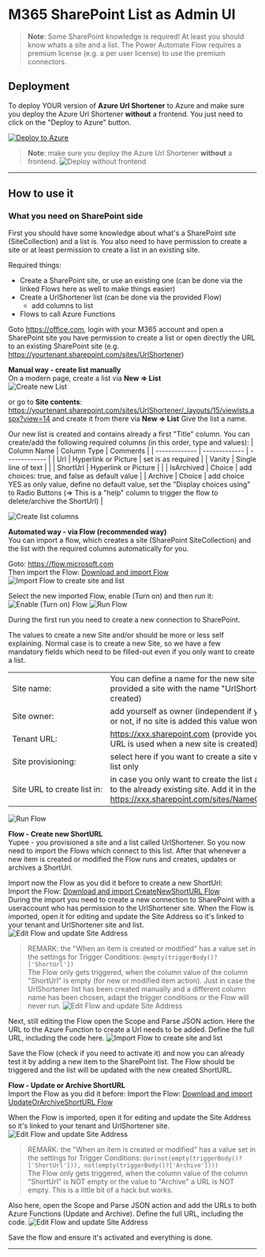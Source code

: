 # M365 SharePoint List as Admin UI
> **Note**: Some SharePoint knowledge is required! At least you should know whats a site and a list.
> The Power Automate Flow requires a premium license (e.g. a per user license) to use the premium connectors.

## Deployment

To deploy YOUR version of **Azure Url Shortener** to Azure and make sure you deploy the Azure Url Shortener __without__ a frontend.
You just need to click on the "Deploy to Azure" button.

[![Deploy to Azure](https://img.shields.io/badge/Deploy%20To-Azure-blue?logo=microsoft-azure)](https://portal.azure.com/?WT.mc_id=urlshortener-github-frbouche#create/Microsoft.Template/uri/https%3A%2F%2Fraw.githubusercontent.com%2FFBoucher%2FAzUrlShortener%2Fmaster%2Fdeployment%2FazureDeploy.json)

> **Note**: make sure you deploy the Azure Url Shortener __without__ a frontend.
![Deploy without frontend](medias/Deploy_AzureUrlShortener_without_Frontend.jpg)


---


## How to use it

### What you need on SharePoint side
First you should have some knowledge about what's a SharePoint site (SiteCollection) and a list is. You also need to have permission to create a site or at least permission to create a list in an existing site.

Required things:
- Create a SharePoint site, or use an existing one (can be done via the linked Flows here as well to make things easier)
- Create a UrlShortener list (can be done via the provided Flow)
    - add columns to list
- Flows to call Azure Functions


Goto https://office.com, login with your M365 account and open a SharePoint site you have permission to create a list or open directly the URL to an existing SharePoint site (e.g. https://yourtenant.sharepoint.com/sites/UrlShortener)  


**Manual way - create list manually**  
On a modern page, create a list via **New => List**  
![Create new List](medias/CreateNewList.jpg)

or go to **Site contents**: https://yourtenant.sharepoint.com/sites/UrlShortener/_layouts/15/viewlsts.aspx?view=14 and create it from there via **New => List**
Give the list a name.

Our new list is created and contains already a first "Title" column. You can create/add the following required columns (in this order, type and values):
| Column Name   | Column Type | Comments |
| ------------- | ------------- | -------------  |
| Url           | Hyperlink or Picture | set is as required   |
| Vanity        | Single line of text |   |
| ShortUrl      | Hyperlink or Picture |   |
| IsArchived    | Choice  | add choices: true, and false as default value  |
| Archive       | Choice  | add choice YES as only value, define no default value, set the "Display choices using" to Radio Buttons (=> This is a "help" column to trigger the flow to delete/archive the ShortUrl) |

![Create list columns](medias/Create_ListColumns.jpg)



**Automated way - via Flow (recommended way)**  
You can import a flow, which creates a site (SharePoint SiteCollection) and the list with the required columns automatically for you.

Goto: https://flow.microsoft.com  
Then import the Flow: [Download and import Flow](deployment/AzUrlShortener-ProvisionSharePointsitewithlistorlistonly_20200726183707.zip)
![Import Flow to create site and list](medias/Import_PowerAutomate_Flow.jpg)

Select the new imported Flow, enable (Turn on) and then run it:  
![Enable (Turn on) Flow](medias/EnableFlow.jpg) 
![Run Flow](medias/Run_flow_site_provisioning.jpg) 

During the first run you need to create a new connection to SharePoint.

The values to create a new Site and/or should be more or less self explaining. Normal case is to create a new Site, so we have a few mandatory fields which need to be filled-out even if you only want to create a list.  

| | |   
| ------------- | ------------- |
| Site name: | You can define a name for the new site (if no name is provided a site with the name "UrlShortener" will be created) |  
| Site owner: | add yourself as owner (independent if you create a site or not, if no site is added this value won't be used) |  
| Tenant URL: | https://xxx.sharepoint.com (provide your tenant URL, this URL is used when a new site is created) |  
| Site provisioning: | select here if you want to create a site with the list or the list only |
| Site URL to create list in: | in case you only want to create the list add here the URL to the already existing site. Add it in the form https://xxx.sharepoint.com/sites/NameOfYourExistingSite |

![Run Flow](medias/RunFlow_to_create_site_and_or_list.jpg) 


**Flow - Create new ShortURL**  
Yupee - you provisioned a site and a list called UrlShortener.
So you now need to import the Flows which connect to this list. After that whenever a new item is created or modified the Flow runs and creates, updates or archives a ShortUrl.

Import now the Flow as you did it before to create a new ShortUrl:  
Import the Flow: [Download and import CreateNewShortURL Flow](deployment/AzUrlShortener-CreatenewShortURL_20200726193851.zip)  
During the import you need to create a new connection to SharePoint with a useraccount who has permission to the UrlShortener site.
When the Flow is imported, open it for editing and update the Site Address so it's linked to your tenant and UrlShortener site and list.
![Edit Flow and update Site Address](medias/Flow_CreateNewShortUrl.jpg)

> REMARK: the "When an item is created or modified" has a value set in the settings for Trigger Conditions: `@empty(triggerBody()?['ShortUrl'])`  
The Flow only gets triggered, when the column value of the column "ShortUrl" is empty (for new or modified item action). Just in case the UrlShortener list has been created manually and a different column name has been chosen, adapt the trigger conditions or the Flow will never run.
![Edit Flow and update Site Address](medias/Flow_CreateNewShortUrl_TriggerConditions.jpg)

Next, still editing the Flow open the Scope and Parse JSON action. Here the URL to the Azure Function to create a Url needs to be added. Define the full URL, including the code here.
![Import Flow to create site and list](medias/Flow_CreateNewShortUrl_AzureFunctionUrl.jpg)

Save the Flow (check if you need to activate it) and now you can already test it by adding a new item to the SharePoint list. The Flow should be triggered and the list will be updated with the new created ShortURL.


**Flow - Update or Archive ShortURL**  
Import the Flow as you did it before:
Import the Flow: [Download and import UpdateOrArchiveShortURL Flow](deployment/AzUrlShortener-UpdateorArchiveShortURLValues_20200726200049.zip)

When the Flow is imported, open it for editing and update the Site Address so it's linked to your tenant and UrlShortener site.
![Edit Flow and update Site Address](medias/Flow_CreateNewShortUrl.jpg)

> REMARK: the "When an item is created or modified" has a value set in the settings for Trigger Conditions: `@or(not(empty(triggerBody()?['ShortUrl'])), not(empty(triggerBody()?['Archive'])))`  
The Flow only gets triggered, when the column value of the column "ShortUrl" is NOT empty or the value to "Archive" a URL is NOT empty. This is a little bit of a hack but works.

Also here, open the Scope and Parse JSON action and add the URLs to both Azure Functions (Update and Archive). Define the full URL, including the code.
![Edit Flow and update Site Address](medias/Flow_UpdateOrArchive_AzureFunctionUrl.jpg)

Save the flow and ensure it's activated and everything is done.

---
